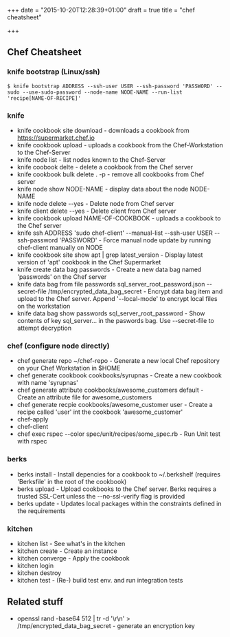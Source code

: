 +++
date = "2015-10-20T12:28:39+01:00"
draft = true
title = "chef cheatsheet"

+++

## Chef Cheatsheet

### knife bootstrap (Linux/ssh)

    $ knife bootstrap ADDRESS --ssh-user USER --ssh-password 'PASSWORD' --sudo --use-sudo-password --node-name NODE-NAME --run-list 'recipe[NAME-OF-RECIPE]'

### knife
* knife cookbook site download <cookbook> - downloads a cookbook from <https://supermarket.chef.io>
* knife cookbook upload <cookbook> - uploads a cookbook from the Chef-Workstation to the Chef-Server
* knife node list - list nodes known to the Chef-Server
* knife coobook delte <cookbook> - delete a cookbook from the Chef server
* knife cookbook bulk delete . -p - remove all cookbooks from Chef server
* knife node show NODE-NAME - display data about the node NODE-NAME
* knife node delete <NODE-NAME> --yes - Delete node from Chef server
* knife client delete <NODE-NAME> --yes - Delete client from Chef server
* knife cookbook upload NAME-OF-COOKBOOK - uploads a cookbook to the Chef server
* knife ssh ADDRESS 'sudo chef-client' --manual-list --ssh-user USER --ssh-password 'PASSWORD' - Force manual node update by running chef-client manually on NODE
* knife cookbook site show apt | grep latest_version - Display latest version of 'apt' cookbook in the Chef Supermarket
* knife create data bag passwords - Create a new data bag named 'passwords' on the Chef server
* knife data bag from file passwords sql_server_root_password.json --secret-file /tmp/encrypted_data_bag_secret - Encrypt data bag item and upload to the Chef server. Append '--local-mode' to encrypt local files on the workstation
* knife data bag show passwords sql_server_root_password - Show contents of key sql_server... in the paswords bag. Use --secret-file to attempt decryption


### chef (configure node directly)
* chef generate repo ~/chef-repo - Generate a new local Chef repository on your Chef Workstation in $HOME
* chef generate cookbook cookbooks/syrupnas - Create a new cookbook with name 'syrupnas'
* chef generate attribute cookbooks/awesome_customers default - Create an attribute file for awesome_customers
* chef generate recpie cookbooks/awesome_customer user - Create a recipe called 'user' int the cookbook 'awesome_customer'
* chef-apply
* chef-client
* chef exec rspec --color spec/unit/recipes/some_spec.rb - Run Unit test with rspec

### berks
* berks install - Install depencies for a cookbook to ~/.berkshelf (requires 'Berksfile' in the root of the cookbook)
* berks upload - Upload cookbooks to the Chef server. Berks requires a trusted SSL-Cert unless the --no-ssl-verify flag is provided
* berks update - Updates local packages within the constraints defined in the requirements

### kitchen
* kitchen list - See what's in the kitchen
* kitchen create - Create an instance
* kitchen converge - Apply the cookbook
* kitchen login
* kitchen destroy
* kitchen test - (Re-) build test env. and run integration tests

## Related stuff
* openssl rand -base64 512 | tr -d '\r\n' > /tmp/encrypted_data_bag_secret - generate an encryption key

